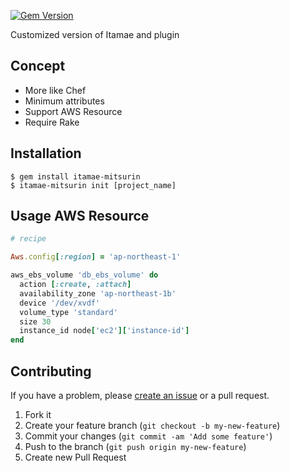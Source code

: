 [![Gem Version](https://badge.fury.io/rb/itamae-mitsurin.svg)](http://badge.fury.io/rb/itamae-mitsurin)

Customized version of Itamae and plugin

## Concept

- More like Chef
- Minimum attributes
- Support AWS Resource
- Require Rake

## Installation

```
$ gem install itamae-mitsurin
$ itamae-mitsurin init [project_name]
```

## Usage AWS Resource

```ruby
# recipe

Aws.config[:region] = 'ap-northeast-1'

aws_ebs_volume 'db_ebs_volume' do
  action [:create, :attach]
  availability_zone 'ap-northeast-1b'
  device '/dev/xvdf'
  volume_type 'standard'
  size 30
  instance_id node['ec2']['instance-id']
end
```

## Contributing

If you have a problem, please [create an issue](https://github.com/kammy1231/itamae-mitsurin) or a pull request.

1. Fork it
2. Create your feature branch (`git checkout -b my-new-feature`)
3. Commit your changes (`git commit -am 'Add some feature'`)
4. Push to the branch (`git push origin my-new-feature`)
5. Create new Pull Request
